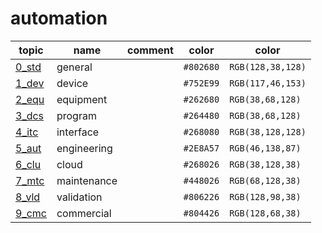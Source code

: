 # automation


| topic             | name          | comment       |color      |color              |
| -----             | ----          | -------       |---        |---                |
| [0_std][aut_0_gen]| general       |               |`#802680`  |`RGB(128,38,128)`  |
| [1_dev][aut_1_dev]| device        |               |`#752E99`  |`RGB(117,46,153)`  |
| [2_equ][aut_2_equ]| equipment     |               |`#262680`  |`RGB(38,68,128)`   |
| [3_dcs][aut_3_dcs]| program       |               |`#264480`  |`RGB(38,68,128)`   |
| [4_itc][aut_4_ifc]| interface     |               |`#268080`  |`RGB(38,128,128)`  |
| [5_aut][aut_5_eng]| engineering   |               |`#2E8A57`  |`RGB(46,138,87)`   |
| [6_clu][aut_6_clu]| cloud         |               |`#268026`  |`RGB(38,128,38)`   |
| [7_mtc][aut_7_mtc]| maintenance   |               |`#448026`  |`RGB(68,128,38)`   |
| [8_vld][aut_8_vld]| validation    |               |`#806226`  |`RGB(128,98,38)`   |
| [9_cmc][aut_9_cmc]| commercial    |               |`#804426`  |`RGB(128,68,38)`   |

[aut_0_gen]: ./0_gen/README.md
[aut_1_dev]: ./1_dev/README.md
[aut_2_equ]: ./2_equ/README.md
[aut_3_dcs]: ./3_dcs/README.md
[aut_4_ifc]: ./4_ifc/README.md
[aut_5_eng]: ./5_eng/README.md
[aut_6_clu]: ./6_clu/README.md
[aut_7_mtc]: ./7_mtc/README.md
[aut_8_vld]: ./8_vld/README.md
[aut_9_cmc]: ./9_cmc/README.md
